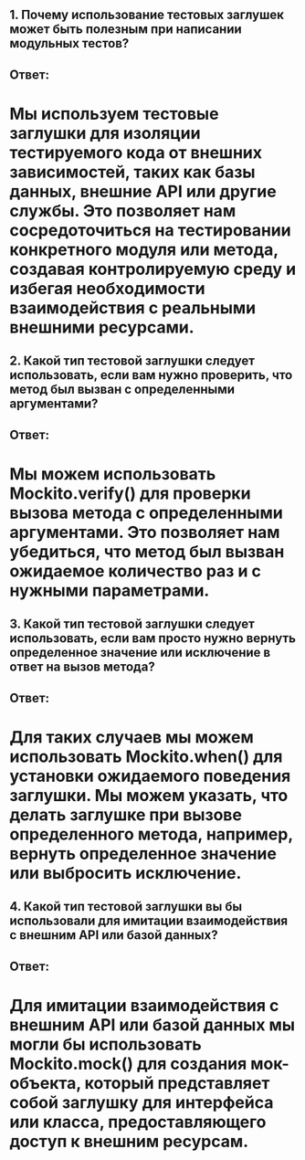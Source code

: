 ## 1. Почему использование тестовых заглушек может быть полезным при написании модульных тестов?

## Ответ:

# Мы используем тестовые заглушки для изоляции тестируемого кода от внешних зависимостей, таких как базы данных, внешние API или другие службы. Это позволяет нам сосредоточиться на тестировании конкретного модуля или метода, создавая контролируемую среду и избегая необходимости взаимодействия с реальными внешними ресурсами.

## 2. Какой тип тестовой заглушки следует использовать, если вам нужно проверить, что метод был вызван с определенными аргументами?

## Ответ:

# Мы можем использовать Mockito.verify() для проверки вызова метода с определенными аргументами. Это позволяет нам убедиться, что метод был вызван ожидаемое количество раз и с нужными параметрами.

## 3. Какой тип тестовой заглушки следует использовать, если вам просто нужно вернуть определенное значение или исключение в ответ на вызов метода?

## Ответ:

# Для таких случаев мы можем использовать Mockito.when() для установки ожидаемого поведения заглушки. Мы можем указать, что делать заглушке при вызове определенного метода, например, вернуть определенное значение или выбросить исключение.

## 4. Какой тип тестовой заглушки вы бы использовали для имитации взаимодействия с внешним API или базой данных?

## Ответ:

# Для имитации взаимодействия с внешним API или базой данных мы могли бы использовать Mockito.mock() для создания мок-объекта, который представляет собой заглушку для интерфейса или класса, предоставляющего доступ к внешним ресурсам.
